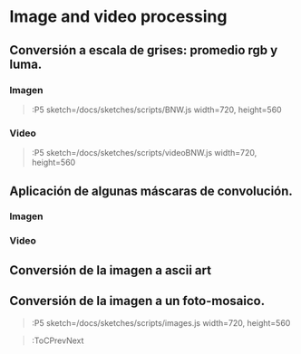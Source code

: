 # Image and video processing

## Conversión a escala de grises: promedio rgb y luma.

### Imagen 

> :P5 sketch=/docs/sketches/scripts/BNW.js width=720, height=560

### Video

> :P5 sketch=/docs/sketches/scripts/videoBNW.js width=720, height=560


## Aplicación de algunas máscaras de convolución.
### Imagen 
### Video

## Conversión de la imagen a ascii art

## Conversión de la imagen a un foto-mosaico.

> :P5 sketch=/docs/sketches/scripts/images.js width=720, height=560

> :ToCPrevNext